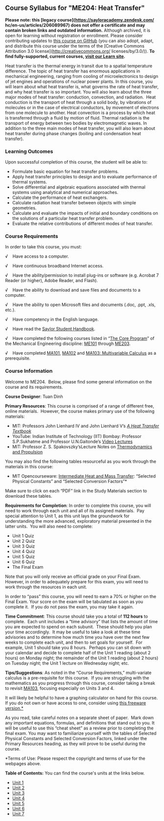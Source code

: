 Course Syllabus for "ME204: Heat Transfer"
------------------------------------------

**Please note: this [legacy course](https://sayloracademy.zendesk.com/
hc/en-us/articles/206089967) does not offer a certificate and may contain 
broken links and outdated information.** Although archived, it is open 
for learning without registration or enrollment. Please consider contributing 
updates to [this course on GitHub](https://github.com/saylordotorg/course_me204) 
(you can also adopt, adapt, and distribute this course under the terms of 
the [Creative Commons Attribution 3.0 license](http://creativecommons.org/
licenses/by/3.0/)). **To find fully-supported, current courses, [visit our 
Learn site](https://learn.saylor.org).**

Heat transfer is the thermal energy in transit due to a spatial
temperature difference. The topic of heat transfer has enormous
applications in mechanical engineering, ranging from cooling of
microelectronics to design of jet engines and operations of nuclear
power plants. In this course, you will learn about what heat transfer
is, what governs the rate of heat transfer, and why heat transfer is so
important. You will also learn about the three major modes of heat
transfer: conduction, convection, and radiation.  Heat conduction is the
transport of heat through a solid body, by vibrations of molecules or in
the case of electrical conductors, by movement of electrons from one
molecule to another. Heat convection is a process by which heat is
transferred through a fluid by motion of fluid. Thermal radiation is the
transport of energy between two bodies by electromagnetic waves. In
addition to the three main modes of heat transfer, you will also learn
about heat transfer during phase changes (boiling and condensation heat
transfer).

### Learning Outcomes

Upon successful completion of this course, the student will be able
to:  

-   Formulate basic equation for heat transfer problems.
-   Apply heat transfer principles to design and to evaluate performance
    of thermal systems.
-   Solve differential and algebraic equations associated with thermal
    systems using analytical and numerical approaches.
-   Calculate the performance of heat exchangers.
-   Calculate radiation heat transfer between objects with simple
    geometries.
-   Calculate and evaluate the impacts of initial and boundary
    conditions on the solutions of a particular heat transfer problem.
-   Evaluate the relative contributions of different modes of heat
    transfer.

### Course Requirements

In order to take this course, you must:  
  
 <span dir="LTR">√    Have access to a computer.</span>  
  
 <span dir="LTR">√    Have continuous broadband Internet
access.</span>  
  
 <span dir="LTR">√    Have the ability/permission to install plug-ins or
software (e.g. </span>Acrobat 7 Reader (or higher), Adobe Reader, and
Flash).  
  
 <span dir="LTR">√    Have the ability to download and save files and
documents to a computer.</span>  
  
 <span dir="LTR">√    Have the ability to open Microsoft files and
documents (.doc, .ppt, .xls, etc.).</span>  
  
 <span dir="LTR">√    Have competency in the English language.</span>  
  
 √    Have read the [Saylor Student
Handbook](http://www.saylor.org/site/wp-content/uploads/2012/05/Saylor-StudentHandbook.pdf).  
  
 <span dir="LTR">√    Have completed the following courses listed in
“</span>[The Core
Program](http://www.saylor.org/majors/mechanical-engineering/)” of the
Mechanical Engineering
discipline: [ME101](http://www.saylor.org/courses/me101/) through [ME203](http://www.saylor.org/courses/me203/).   
  
 √    Have completed [MA101](http://www.saylor.org/ma101),
[MA102](http://www.saylor.org/ma102) and [MA103: Multivariable
Calculus](http://www.saylor.org/courses/ma103/) as a prerequisite.

### Course Information

Welcome to ME204.  Below, please find some general information on the
course and its requirements.

**Course Designer**: Tuan Dinh

**Primary Resources**: This course is comprised of a range of different
free, online materials.  However, the course makes primary use of the
following materials:

-   MIT: Professors John Lienhard IV and John Lienhard V’s *[A Heat
    Transfer Textbook](http://web.mit.edu/lienhard/www/ahtt.html)*
-   YouTube: Indian Institute of Technology (IIT) Bombay: Professor
    S.P.Sukhatme and Professor U.N.Gaitonde’s [Video
    Lectures](http://www.youtube.com/watch?v=qa-PQOjS3zA)
-   MIT: Professor Z. S. Spakovszky’sLecture Notes on [Thermodynamics
    and
    Propulsion](http://web.mit.edu/16.unified/www/SPRING/propulsion/notes/node5.html)

You may also find the following tables resourceful as you work through
the materials in this course:

-   MIT Opencourseware: [Intermediate Heat and Mass
    Transfer](http://ocw.mit.edu/courses/mechanical-engineering/2-51-intermediate-heat-and-mass-transfer-fall-2008/study-materials/):
    “Selected Physical Constants” and “Selected Conversion Factors”\*

Make sure to click on each “PDF” link in the Study Materials section to
download these tables.

**Requirements for Completion**: In order to complete this course, you
will need to work through each unit and all of its assigned materials. 
Pay special attention to Unit 1, as this unit lays the groundwork for
understanding the more advanced, exploratory material presented in the
latter units.  You will also need to complete:

-   Unit 1 Quiz
-   Unit 2 Quiz
-   Unit 3 Quiz
-   Unit 4 Quiz
-   Unit 5 Quiz
-   Unit 6 Quiz
-   The Final Exam

Note that you will only receive an official grade on your Final Exam. 
However, in order to adequately prepare for this exam, you will need to
work through the resources in each unit.

In order to “pass” this course, you will need to earn a 70% or higher on
the Final Exam. Your score on the exam will be tabulated as soon as you
complete it.  If you do not pass the exam, you may take it again. 

**Time Commitment**: This course should take you a total of **112
hours** to complete.  Each unit includes a “time advisory” that lists
the amount of time you are expected to spend on each subunit.  These
should help you plan your time accordingly.  It may be useful to take a
look at these time advisories and to determine how much time you have
over the next few weeks to complete each unit, and then to set goals for
yourself.  For example, Unit 1 should take you 8 hours.  Perhaps you can
sit down with your calendar and decide to complete half of the Unit 1
reading (about 2 hours) on Monday night; the remainder of the Unit 1
reading (about 2 hours) on Tuesday night; the Unit 1 lecture on
Wednesday night; etc. 

**Tips/Suggestions**: As noted in the “Course Requirements,”
multi-variate calculus is a pre-requisite for this course.  If you are
struggling with the mathematics as you progress through this course,
consider taking a break to revisit
[MA103](http://www.saylor.org/courses/ma103/), focusing especially
on Units 3 and 4. 

It will likely be helpful to have a graphing calculator on hand for this
course. If you do not own or have access to one, consider using [this
freeware version.\*](http://www.graphcalc.com/)

As you read, take careful notes on a separate sheet of paper.  Mark down
any important equations, formulas, and definitions that stand out to
you. It will be useful to use this “cheat sheet” as a review prior to
completing the final exam. You may want to familiarize yourself with the
tables of Selected Physical Constants and Selected Conversion Factors,
linked under the Primary Resources heading, as they will prove to be
useful during the course.

\*Terms of Use: Please respect the copyright and terms of use for the
webpages above.

**Table of Contents:** You can find the course's units at the links below.

- [Unit 1](https://legacy.saylor.org/me204/Unit01/)
- [Unit 2](https://legacy.saylor.org/me204/Unit02/)
- [Unit 3](https://legacy.saylor.org/me204/Unit03/)
- [Unit 4](https://legacy.saylor.org/me204/Unit04/)
- [Unit 5](https://legacy.saylor.org/me204/Unit05/)
- [Unit 6](https://legacy.saylor.org/me204/Unit06/)
- [Unit 7](https://legacy.saylor.org/me204/Unit07/)
